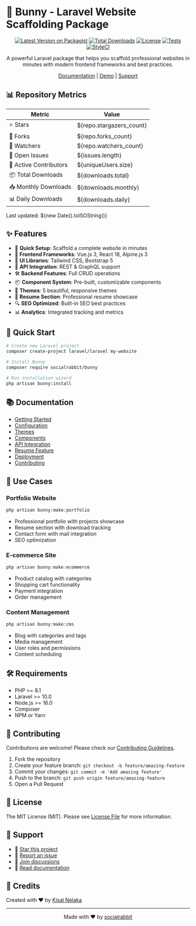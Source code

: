 # 🐰 Bunny - Laravel Website Scaffolding Package

<div align="center">

[![Latest Version on Packagist](https://img.shields.io/packagist/v/socialrabbit/bunny.svg)](https://packagist.org/packages/socialrabbit/bunny)
[![Total Downloads](https://img.shields.io/packagist/dt/socialrabbit/bunny.svg)](https://packagist.org/packages/socialrabbit/bunny)
[![License](https://img.shields.io/github/license/socialrabbit/bunny.svg)](LICENSE.md)
[![Tests](https://github.com/socialrabbit/bunny/actions/workflows/tests.yml/badge.svg)](https://github.com/socialrabbit/bunny/actions/workflows/tests.yml)
[![StyleCI](https://github.styleci.io/repos/socialrabbit/bunny/shield)](https://github.styleci.io/repos/socialrabbit/bunny)

A powerful Laravel package that helps you scaffold professional websites in minutes with modern frontend frameworks and best practices.

[Documentation](https://bunny.socialrabbit.dev/docs) | [Demo](https://demo.bunny.socialrabbit.dev) | [Support](https://github.com/socialrabbit/bunny/discussions)

</div>

## 📊 Repository Metrics

| Metric | Value |
|--------|-------|
| ⭐ Stars | ${repo.stargazers_count} |
| 🔱 Forks | ${repo.forks_count} |
| 👀 Watchers | ${repo.watchers_count} |
| 🐛 Open Issues | ${issues.length} |
| 👥 Active Contributors | ${uniqueUsers.size} |
| 📦 Total Downloads | ${downloads.total} |
| 📥 Monthly Downloads | ${downloads.monthly} |
| 📊 Daily Downloads | ${downloads.daily} |

Last updated: ${new Date().toISOString()}

## ✨ Features

- 🚀 **Quick Setup**: Scaffold a complete website in minutes
- 🎨 **Frontend Frameworks**: Vue.js 3, React 18, Alpine.js 3
- 🎯 **UI Libraries**: Tailwind CSS, Bootstrap 5
- 🔌 **API Integration**: REST & GraphQL support
- 🛠️ **Backend Features**: Full CRUD operations
- 📦 **Component System**: Pre-built, customizable components
- 🎨 **Themes**: 5 beautiful, responsive themes
- 📄 **Resume Section**: Professional resume showcase
- 🔍 **SEO Optimized**: Built-in SEO best practices
- 📊 **Analytics**: Integrated tracking and metrics

## 🚀 Quick Start

```bash
# Create new Laravel project
composer create-project laravel/laravel my-website

# Install Bunny
composer require socialrabbit/bunny

# Run installation wizard
php artisan bunny:install
```

## 📚 Documentation

- [Getting Started](docs/getting-started.md)
- [Configuration](docs/configuration.md)
- [Themes](docs/themes.md)
- [Components](docs/components.md)
- [API Integration](docs/api.md)
- [Resume Feature](docs/resume.md)
- [Deployment](docs/deployment.md)
- [Contributing](CONTRIBUTING.md)

## 🎯 Use Cases

### Portfolio Website
```php
php artisan bunny:make:portfolio
```
- Professional portfolio with projects showcase
- Resume section with download tracking
- Contact form with mail integration
- SEO optimization

### E-commerce Site
```php
php artisan bunny:make:ecommerce
```
- Product catalog with categories
- Shopping cart functionality
- Payment integration
- Order management

### Content Management
```php
php artisan bunny:make:cms
```
- Blog with categories and tags
- Media management
- User roles and permissions
- Content scheduling

## 🛠️ Requirements

- PHP >= 8.1
- Laravel >= 10.0
- Node.js >= 16.0
- Composer
- NPM or Yarn

## 🤝 Contributing

Contributions are welcome! Please check our [Contributing Guidelines](CONTRIBUTING.md).

1. Fork the repository
2. Create your feature branch: `git checkout -b feature/amazing-feature`
3. Commit your changes: `git commit -m 'Add amazing feature'`
4. Push to the branch: `git push origin feature/amazing-feature`
5. Open a Pull Request

## 📝 License

The MIT License (MIT). Please see [License File](LICENSE.md) for more information.

## 💖 Support

- 🌟 [Star this project](https://github.com/socialrabbit/bunny)
- 🐛 [Report an issue](https://github.com/socialrabbit/bunny/issues)
- 💭 [Join discussions](https://github.com/socialrabbit/bunny/discussions)
- 📖 [Read documentation](https://bunny.socialrabbit.dev/docs)

## 🙏 Credits

Created with ❤️ by [Kisal Nelaka](https://github.com/kisalnelaka)

---

<div align="center">
Made with ❤️ by <a href="https://github.com/socialrabbit">socialrabbit</a>
</div>